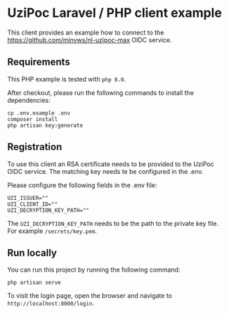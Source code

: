 # UziPoc Laravel / PHP client example
This client provides an example how to connect to the https://github.com/minvws/nl-uzipoc-max OIDC service.

## Requirements
This PHP example is tested with `php 8.0`.

After checkout, please run the following commands to install the dependencies:
```
cp .env.example .env
composer install
php artisan key:generate
```

## Registration
To use this client an RSA certificate needs to be provided to the
UziPoc OIDC service. The matching key needs te be configured in the .env.

Please configure the following fields in the .env file:
```
UZI_ISSUER=""
UZI_CLIENT_ID=""
UZI_DECRYPTION_KEY_PATH=""
```

The `UZI_DECRYPTION_KEY_PATH` needs to be the path to the private key file. For example `/secrets/key.pem`.

## Run locally
You can run this project by running the following command:
```
php artisan serve
```

To visit the login page, open the browser and navigate to `http://localhost:8000/login`.